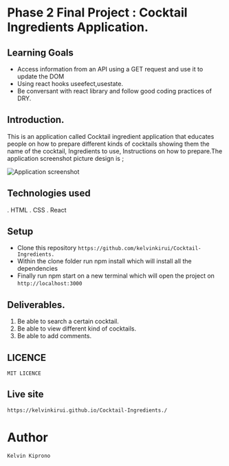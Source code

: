 # Phase 2 Final Project : Cocktail Ingredients Application.

## Learning Goals 
- Access information from an API using a GET request and use it to update the DOM
- Using react hooks useefect,usestate.
- Be conversant with react library and follow good coding practices of DRY.

## Introduction.
This is an application called Cocktail ingredient application that educates people on how to prepare different kinds of cocktails  showing them the name of the cocktail, Ingredients to use, Instructions on how to prepare.The application screenshot picture design is ;

<img src="src/assets/screencapture-1.png" alt="Application screenshot"><a>

## Technologies used
. HTML
. CSS
. React

## Setup
- Clone this repository `https://github.com/kelvinkirui/Cocktail-Ingredients.`
- Within the clone folder run npm install which will install all the dependencies
- Finally run npm start on a new terminal which will open the project on `http://localhost:3000`

## Deliverables.
1. Be able to search a certain cocktail.
2. Be able to view different kind of cocktails.
3. Be able to add comments.

## LICENCE
```
MIT LICENCE
```

## Live site
```
https://kelvinkirui.github.io/Cocktail-Ingredients./
```

# Author
```
Kelvin Kiprono
```